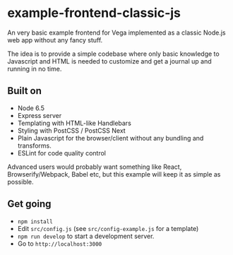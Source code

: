 # example-frontend-classic-js

An very basic example frontend for Vega implemented as a classic Node.js web app without any fancy stuff.

The idea is to provide a simple codebase where only basic knowledge to Javascript and HTML is needed to customize and get a journal up and running in no time.

## Built on

* Node 6.5
* Express server
* Templating with HTML-like Handlebars
* Styling with PostCSS / PostCSS Next
* Plain Javascript for the browser/client without any bundling and transforms.
* ESLint for code quality control

Advanced users would probably want something like React, Browserify/Webpack, Babel etc, but this example will keep it as simple as possible.

## Get going

* ``npm install``
* Edit ``src/config.js`` (see ``src/config-example.js`` for a template)
* ``npm run develop`` to start a development server.
* Go to ``http://localhost:3000``
